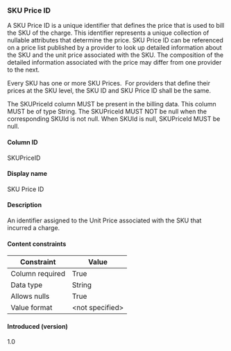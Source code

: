 ### SKU Price ID

A SKU Price ID is a unique identifier that defines the price that is used to bill the SKU of the charge. This identifier represents a unique collection of nullable attributes that determine the price. SKU Price ID can be referenced on a price list published by a provider to look up detailed information about the SKU and the unit price associated with the SKU. The composition of the detailed information associated with the price may differ from one provider to the next.

Every SKU has one or more SKU Prices.  For providers that define their prices at the SKU level, the SKU ID and SKU Price ID shall be the same.

The SKUPriceId column MUST be present in the billing data. This column MUST be of type String. The SKUPriceId MUST NOT be null when the corresponding SKUId is not null. When SKUId is null, SKUPriceId MUST be null.

#### Column ID

SKUPriceID


#### Display name

SKU Price ID


#### Description

An identifier assigned to the Unit Price associated with the SKU that incurred a charge.


#### Content constraints

|  Constraint      |  Value         |
| -------------------- | ------------------ |
|  Column required |  True          |
|  Data type       |  String        |
|  Allows nulls    |  True          |
|  Value format    |  \<not specified\> |


#### Introduced (version)

1.0
